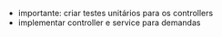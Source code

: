 - importante: criar testes unitários para os controllers
- implementar controller e service para demandas